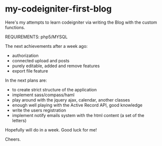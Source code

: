 my-codeigniter-first-blog
=========================

Here's my attempts to learn codeigniter via writing the Blog with the custom functions.

REQUIREMENTS:
php5/MYSQL

The next achievements after a week ago:
- authorization
- connected upload and posts
- purely editable, added and remove features
- export file feature

In the next plans are:
- to create strict structure of the application
- implement sass/compass/haml
- play around with the jquery ajax, calendar, another classes
- enough well playing with the Active Record API, good knowledge
- write the users registration
- implement notify emails system with the html content (a set of the letters)

Hopefully will do in a week. Good luck for me!

Cheers.

  
